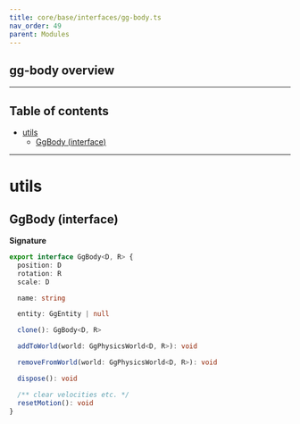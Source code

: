 ```yaml
---
title: core/base/interfaces/gg-body.ts
nav_order: 49
parent: Modules
---
```


## gg-body overview

---

<h2 class="text-delta">Table of contents</h2>

- [utils](#utils)
  - [GgBody (interface)](#ggbody-interface)

---

# utils

## GgBody (interface)

**Signature**

```ts
export interface GgBody<D, R> {
  position: D
  rotation: R
  scale: D

  name: string

  entity: GgEntity | null

  clone(): GgBody<D, R>

  addToWorld(world: GgPhysicsWorld<D, R>): void

  removeFromWorld(world: GgPhysicsWorld<D, R>): void

  dispose(): void

  /** clear velocities etc. */
  resetMotion(): void
}
```

